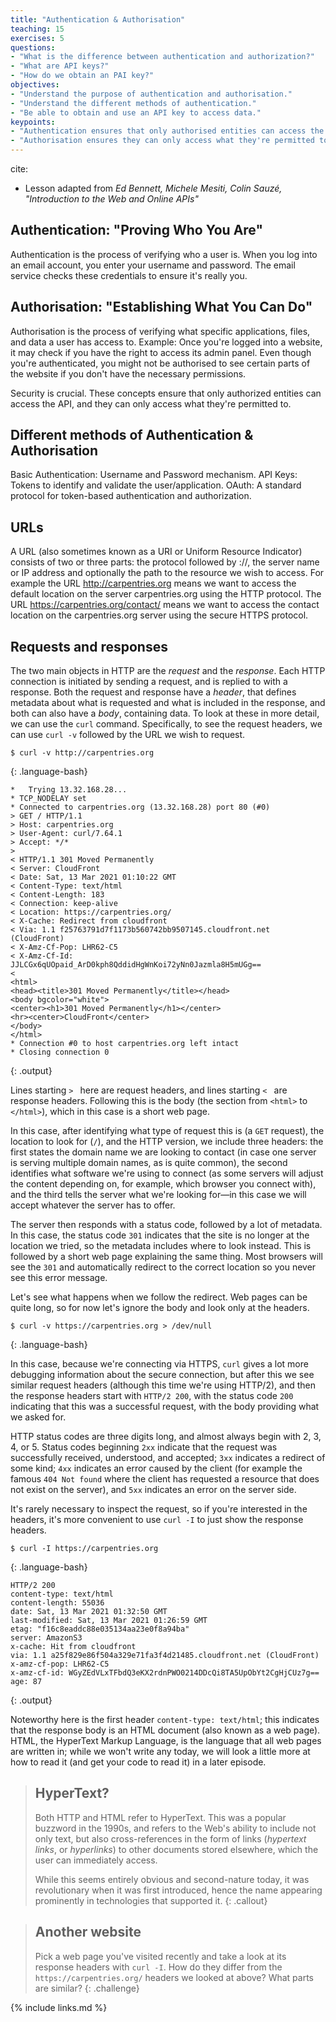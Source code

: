 ```yaml
---
title: "Authentication & Authorisation"
teaching: 15
exercises: 5
questions:
- "What is the difference between authentication and authorization?"
- "What are API keys?"
- "How do we obtain an PAI key?"
objectives:
- "Understand the purpose of authentication and authorisation."
- "Understand the different methods of authentication."
- "Be able to obtain and use an API key to access data."
keypoints:
- "Authentication ensures that only authorised entities can access the API."
- "Authorisation ensures they can only access what they're permitted to."
---
```

cite:
- Lesson adapted from *Ed Bennett, Michele Mesiti, Colin Sauzé, "Introduction to the Web and Online APIs"*

## Authentication: "Proving Who You Are"
Authentication is the process of verifying who a user is. When you log into an email account, you enter your username and password. The email service checks these credentials to ensure it's really you.

## Authorisation: "Establishing What You Can Do"
Authorisation is the process of verifying what specific applications, files, and data a user has access to.
Example: Once you're logged into a website, it may check if you have the right to access its admin panel. Even though you're authenticated, you might not be authorised to see certain parts of the website if you don't have the necessary permissions.

Security is crucial. These concepts ensure that only authorized entities can access the API, and they can only access what they're permitted to.

## Different methods of Authentication & Authorisation
Basic Authentication: Username and Password mechanism.
API Keys: Tokens to identify and validate the user/application.
OAuth: A standard protocol for token-based authentication and authorization.

## URLs

A URL (also sometimes known as a URI or Uniform Resource Indicator) consists of two or three parts: the protocol followed by ://, the server name or IP address and optionally the path to the resource we wish to access. For example the URL http://carpentries.org means we want to access the default location on the server carpentries.org using the HTTP protocol. The URL https://carpentries.org/contact/ means we want to access the contact location on the carpentries.org server using the secure HTTPS protocol.

## Requests and responses

The two main objects in HTTP are the _request_ and the _response_. Each HTTP connection is initiated by sending a request, and is replied to with a response. Both the request and response have a _header_, that defines metadata about what is requested and what is included in the response, and both can also have a _body_, containing data. To look at these in more detail, we can use the `curl` command. Specifically, to see the request headers, we can use `curl -v` followed by the URL we wish to request.

~~~
$ curl -v http://carpentries.org
~~~
{: .language-bash}

~~~
*   Trying 13.32.168.28...
* TCP_NODELAY set
* Connected to carpentries.org (13.32.168.28) port 80 (#0)
> GET / HTTP/1.1
> Host: carpentries.org
> User-Agent: curl/7.64.1
> Accept: */*
>
< HTTP/1.1 301 Moved Permanently
< Server: CloudFront
< Date: Sat, 13 Mar 2021 01:10:22 GMT
< Content-Type: text/html
< Content-Length: 183
< Connection: keep-alive
< Location: https://carpentries.org/
< X-Cache: Redirect from cloudfront
< Via: 1.1 f25763791d7f1173b560742bb9507145.cloudfront.net (CloudFront)
< X-Amz-Cf-Pop: LHR62-C5
< X-Amz-Cf-Id: JJLCGx6qUOpaid_ArD0kph8QddidHgWnKoi72yNn0Jazmla8H5mUGg==
<
<html>
<head><title>301 Moved Permanently</title></head>
<body bgcolor="white">
<center><h1>301 Moved Permanently</h1></center>
<hr><center>CloudFront</center>
</body>
</html>
* Connection #0 to host carpentries.org left intact
* Closing connection 0
~~~
{: .output}

Lines starting `> ` here are request headers, and lines starting `< ` are response headers. Following this is the body (the section from `<html>` to `</html>`), which in this case is a short web page.

In this case, after identifying what type of request this is (a `GET` request), the location to look for (`/`), and the HTTP version, we include three headers: the first states the domain name we are looking to contact (in case one server is serving multiple domain names, as is quite common), the second identifies what software we're using to connect (as some servers will adjust the content depending on, for example, which browser you connect with), and the third tells the server what we're looking for&mdash;in this case we will accept whatever the server has to offer.

The server then responds with a status code, followed by a lot of metadata. In this case, the status code `301` indicates that the site is no longer at the location we tried, so the metadata includes where to look instead. This is followed by a short web page explaining the same thing. Most browsers will see the `301` and automatically redirect to the correct location so you never see this error message.

Let's see what happens when we follow the redirect. Web pages can be quite long, so for now let's ignore the body and look only at the headers.

~~~
$ curl -v https://carpentries.org > /dev/null
~~~
{: .language-bash}

In this case, because we're connecting via HTTPS, `curl` gives a lot more debugging information about the secure connection, but after this we see similar request headers (although this time we're using HTTP/2), and then the response headers start with `HTTP/2 200`, with the status code `200` indicating that this was a successful request, with the body providing what we asked for.

HTTP status codes are three digits long, and almost always begin with 2, 3, 4, or 5. Status codes beginning `2xx` indicate that the request was successfully received, understood, and accepted; `3xx` indicates a redirect of some kind; `4xx` indicates an error caused by the client (for example the famous `404 Not found` where the client has requested a resource that does not exist on the server), and `5xx` indicates an error on the server side.

It's rarely necessary to inspect the request, so if you're interested in the headers, it's more convenient to use `curl -I` to just show the response headers.

~~~
$ curl -I https://carpentries.org
~~~
{: .language-bash}

~~~
HTTP/2 200
content-type: text/html
content-length: 55036
date: Sat, 13 Mar 2021 01:32:50 GMT
last-modified: Sat, 13 Mar 2021 01:26:59 GMT
etag: "f16c8eaddc88e035134aa23e0f8a94ba"
server: AmazonS3
x-cache: Hit from cloudfront
via: 1.1 a25f829e86f504a329e71fa3f4d21485.cloudfront.net (CloudFront)
x-amz-cf-pop: LHR62-C5
x-amz-cf-id: WGyZEdVLxTFbdQ3eKX2rdnPWO0214DDcQi8TA5UpObYt2CgHjCUz7g==
age: 87
~~~
{: .output}

Noteworthy here is the first header `content-type: text/html`; this indicates that the response body is an HTML document (also known as a web page). HTML, the HyperText Markup Language, is the language that all web pages are written in; while we won't write any today, we will look a little more at how to read it (and get your code to read it) in a later episode.

> ## HyperText?
>
> Both HTTP and HTML refer to HyperText. This was a popular buzzword in the 1990s, and refers to the Web's ability to include not only text, but also cross-references in the form of links (_hypertext links_, or _hyperlinks_) to other documents stored elsewhere, which the user can immediately access.
>
> While this seems entirely obvious and second-nature today, it was revolutionary when it was first introduced, hence the name appearing prominently in technologies that supported it.
{: .callout}

> ## Another website
>
> Pick a web page you've visited recently and take a look at its response headers with `curl -I`. How do they differ from the `https://carpentries.org/` headers we looked at above? What parts are similar?
{: .challenge}

{% include links.md %}

[protocol-list]: https://en.wikipedia.org/wiki/List_of_TCP_and_UDP_port_numbers